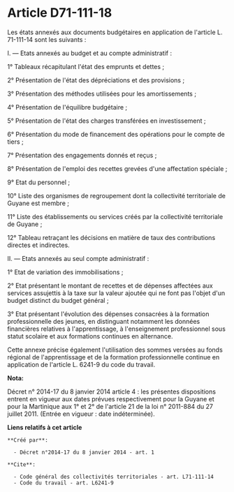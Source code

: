 # Article D71-111-18

Les états annexés aux documents budgétaires en application de l'article L. 71-111-14 sont les suivants : 

I. ― Etats annexés au budget et au compte administratif : 

1° Tableaux récapitulant l'état des emprunts et dettes ; 

2° Présentation de l'état des dépréciations et des provisions ; 

3° Présentation des méthodes utilisées pour les amortissements ; 

4° Présentation de l'équilibre budgétaire ; 

5° Présentation de l'état des charges transférées en investissement ; 

6° Présentation du mode de financement des opérations pour le compte de tiers ; 

7° Présentation des engagements donnés et reçus ; 

8° Présentation de l'emploi des recettes grevées d'une affectation spéciale ; 

9° Etat du personnel ; 

10° Liste des organismes de regroupement dont la collectivité territoriale de Guyane est membre ; 

11° Liste des établissements ou services créés par la collectivité territoriale de Guyane ; 

12° Tableau retraçant les décisions en matière de taux des contributions directes et indirectes. 

II. ― Etats annexés au seul compte administratif : 

1° Etat de variation des immobilisations ; 

2° Etat présentant le montant de recettes et de dépenses affectées aux services assujettis à la taxe sur la valeur ajoutée
qui ne font pas l'objet d'un budget distinct du budget général ; 

3° Etat présentant l'évolution des dépenses consacrées à la formation professionnelle des jeunes, en distinguant notamment
les données financières relatives à l'apprentissage, à l'enseignement professionnel sous statut scolaire et aux formations
continues en alternance. 

Cette annexe précise également l'utilisation des sommes versées au fonds régional de l'apprentissage et de la formation
professionnelle continue en application de l'article L. 6241-9 du code du travail.

**Nota:**

Décret n° 2014-17 du 8 janvier 2014 article 4 : les présentes dispositions entrent en vigueur aux dates prévues
respectivement pour la Guyane et pour la Martinique aux 1° et 2° de l'article 21 de la loi n° 2011-884 du 27 juillet 2011.
(Entrée en vigueur : date indéterminée).

**Liens relatifs à cet article**

	**Créé par**:

	  - Décret n°2014-17 du 8 janvier 2014 - art. 1

	**Cite**:

	  - Code général des collectivités territoriales - art. L71-111-14
	  - Code du travail - art. L6241-9

